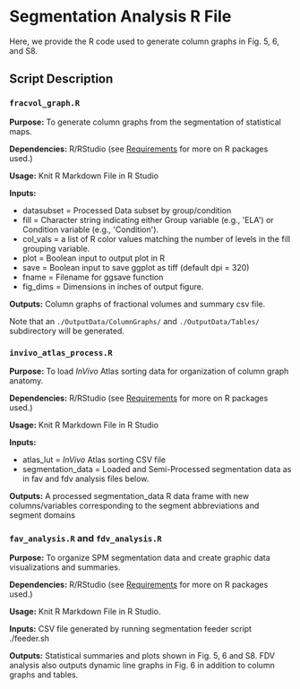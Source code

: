 # Segmentation Analysis R File

Here, we provide the R code used to generate column graphs in Fig. 5, 6, and S8.

## Script Description

### `fracvol_graph.R`

**Purpose:** To generate column graphs from the segmentation of statistical maps.  

**Dependencies:** R/RStudio (see [Requirements](../../requirements/) for more on R packages used.)

**Usage:** Knit R Markdown File in R Studio

**Inputs:** 
- datasubset = Processed Data subset by group/condition
- fill = Character string indicating either Group variable (e.g., 'ELA') or Condition variable (e.g., 'Condition').
- col_vals = a list of R color values matching the number of levels in the fill grouping variable.
- plot = Boolean input to output plot in R
- save = Boolean input to save ggplot as tiff (default dpi = 320)
- fname = Filename for ggsave function
- fig_dims = Dimensions in inches of output figure.

**Outputs:** Column graphs of fractional volumes and summary csv file.

Note that an `./OutputData/ColumnGraphs/` and `./OutputData/Tables/` subdirectory will be generated.


### `invivo_atlas_process.R`

**Purpose:**  To load _InVivo_ Atlas sorting data for organization of column graph anatomy.

**Dependencies:** R/RStudio (see [Requirements](../../requirements/README.md) for more on R packages used.)

**Usage:** Knit R Markdown File in R Studio

**Inputs:** 
- atlas_lut = _InVivo_ Atlas sorting CSV file
- segmentation_data = Loaded and Semi-Processed segmentation data as in fav and fdv analysis files below.

**Outputs:** A processed segmentation_data R data frame with new columns/variables corresponding to the segment abbreviations and segment domains




### `fav_analysis.R` and `fdv_analysis.R`

**Purpose:** To organize SPM segmentation data and create graphic data visualizations and summaries.  

**Dependencies:** R/RStudio (see [Requirements](../../requirements/README.md) for more on R packages used.)

**Usage:** Knit R Markdown File in R Studio.

**Inputs:** CSV file generated by running segmentation feeder script ./feeder.sh

**Outputs:** Statistical summaries and plots shown in Fig. 5, 6 and S8. FDV analysis also outputs dynamic line graphs in Fig. 6 in addition to column graphs and tables.
